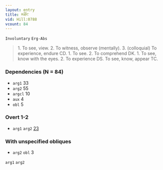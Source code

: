 ```yaml
---
layout: entry
title: མཐོང་
vid: Hill:0788
vcount: 84
---
```

`Involuntary` `Erg-Abs`
> 1\.
 To see, view\.
 2\.
 To witness, observe (mentally)\.
 3\.
 (colloquial) To experience, endure CD\.
 1\.
 To see\.
 2\.
 To comprehend DK\.
 1\.
 To see, know with the eyes\.
 2\.
 To experience DS\.
 To see, know, appear TC\.

### Dependencies (N = 84)
* `arg1` 33
* `arg2` 55
* `argcl` 10
* `aux` 4
* `obl` 5


### Overt 1-2
* `arg1` `arg2` [23](#arg1-arg2)


### With unspecified obliques
* `arg2` `obl` 3

<a name='arg1-arg2'>`arg1` `arg2`</a>
